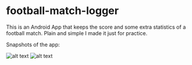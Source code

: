 # football-match-logger
This is an Android App that keeps the score and some extra statistics of a football match. 
Plain and simple I made it just for practice. 

Snapshots of the app:

![alt text](https://github.com/drkostas/football-match-logger/blob/master/Snapshots/1.png)
![alt text](https://github.com/drkostas/football-match-logger/blob/master/Snapshots/2.png)

